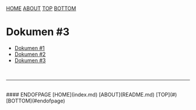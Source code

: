 ---
---

[HOME](index.md)
[ABOUT](README.md)
[TOP](#)
[BOTTOM](#endofpage)

# Dokumen #3

* [Dokumen #1](xfile1.html)
* [Dokumen #2](xfile2.html)
* [Dokumen #3](xfile3.html)

<br>
<hr>
<br>
#### ENDOFPAGE
[HOME](index.md)
[ABOUT](README.md)
[TOP](#)
[BOTTOM](#endofpage)
<br>

